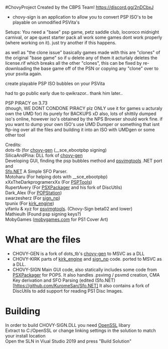 #ChovyProject 
Created by the CBPS Team!
https://discord.gg/2nDCbxJ

- chovy-sign is an application to allow you to convert PSP ISO's to be playable on unmodified PSVita's

Setups:
You need a "base" psp game, petz saddle club, locoroco midnight carnival, or ape quest starter pack all work
some games dont work properly (where working on it). just try another if this happens.

as well as "the clone issue" basically games made with this are "clones" of the original "base game" so if u delete any of them it acturlaly deletes the license.rif which breaks all the other "clones", this can be fixed by re-downloading the base game off of the PSN or copying any "clone" over to your psvita again.

create playable PSP ISO bubbles on your PSVita

had to go public early due to qwikrazor.. thank him later..

PSP PIRACY on 3.73  
(though, WE DONT CONDONE PIRACY plz ONLY use it for games u acturaly own the UMD for) 
its purely for BACKUPS xD
also, lots of shittily dumped iso's online, however iso's obtained by the NPS Browser should work fine.
if you want to dump your own ISO's use UMD Dumper  or something that isnt ftp-ing over all the files and building it into an ISO with UMDgen or some other tool

Credits:    
dots-tb (for [chovy-gen](https://github.com/dots-tb/chovy-gen) (\_\_sce_ebootpbp signing)         
SilicaAndPina: DLL fork of [chovy-gen](https://github.com/KuromeSan/chovy-gen)            
               Developing GUI, finding the psp bubbles method and [psvimgtools](https://github.com/yifanlu/psvimgtools) .NET port and         
               [Sfo.NET](https://github.com/KuromeSan/Sfo.NET/blob/master/README.md) A Simple SFO Parser.             
Motoharu (For helping dots with \_\_sce_ebootpbp)                 
xXxTheDarkprogramerxXx (For [PSPTools](https://github.com/xXxTheDarkprogramerxXx/PSPTools))               
RupertAvery (For [PSXPackager](https://github.com/RupertAvery/PSXPackager) and his fork of DiscUtils)                  
Dark_Alex (For [POPStation](https://aur.archlinux.org/packages/popstation_md/))                  
swarzesherz (For [sign_np](https://github.com/swarzesherz/sign_np))             
tpunix (For [kirk_engine](https://github.com/tpunix/kirk_engine))             
yifanlu & xyz for [psvimgtools](https://github.com/yifanlu/psvimgtools). (Chovy-Sign beta02 and lower)           
Mathieulh (Found psp signing keys?)            
MobyGames ([mobygames.com](https://www.mobygames.com/) for PS1 Cover Art)              

# What are the files
  +   CHOVY-GEN is a fork of dots_tb's [chovy-gen](https://github.com/dots-tb/chovy-gen) to MSVC as a DLL
  +   CHOVY-KIRK parts of [kirk_engine](https://github.com/tpunix/kirk_engine) and [sign_np](https://github.com/swarzesherz/sign_np) code. ported to MSVC as a DLL.
  +   CHOVY-SIGN Main GUI code, also statically includes some code from [PSXPackager](https://github.com/RupertAvery/PSXPackager) for POPS.
      It also handles .psvimg / psvmd creation, CMA Key derivation and SFO Parsing (edited (Sfo.NET)[https://github.com/KuromeSan/Sfo.NET]
      It also contains a fork of DiscUtils to add support for reading PS1 Disc Images.
# Building
In order to build CHOVY-SIGN.DLL you need [OpenSSL](https://www.npcglib.org/~stathis/downloads/openssl-1.1.0f-vs2017.7z) libary    
Extract to C:/OpenSSL or change linking settings in the solution to match your install location   
Open the SLN in Viual Studio 2019 and press "Build Solution"    
